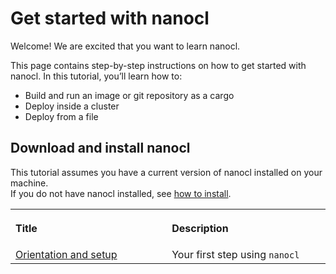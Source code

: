# Get started with nanocl

Welcome! We are excited that you want to learn nanocl.

This page contains step-by-step instructions on how to get started with nanocl.
In this tutorial, you’ll learn how to:

- Build and run an image or git repository as a cargo
- Deploy inside a cluster
- Deploy from a file

## Download and install nanocl

This tutorial assumes you have a current version of nanocl installed on your
machine.</br> If you do not have nanocl installed, see
[how to install](/guides/installation).

<table>
  <tr>
    <th align="left">
      <img class="nxtmdoc-delete" width="400" height="0">
      <p>Title</p>
    </th>
    <th align="left">
      <img class="nxtmdoc-delete" width="400" height="0">
      <p>Description</p>
    </th>
  </tr>
  <tr>
    <td>
      <a href="./1.orientation-and-setup">Orientation and setup</a>
    </td>
    <td>
      Your first step using <code class="plaintext">nanocl</code>
    </td>
  </tr>
</table>
